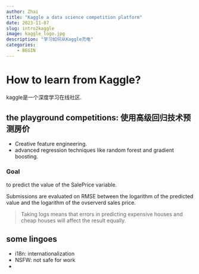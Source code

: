 ```yaml
---
author: Zhai
title: "Kaggle a data science competition platform"
date: 2023-11-07
slug: intro2kaggle
image: kaggle_logo.jpg
description: "学习如何从Kaggle充电"
categories:
    - BEGIN
---
```


# How to learn from Kaggle?

kaggle是一个深度学习在线社区.

## the playground competitions: 使用高级回归技术预测房价

- Creative feature engineering.
- advanced regression techniques like random forest and gradient boosting.

### Goal
to predict the value of the SalePrice variable.

Submissions are evaluated on RMSE between the logarithm of the predicted value and the logarithm of the ovserverd sales price.
> Taking logs means that errors in predicting expensive houses and cheap houses will affect the result equally.


## some lingoes

- i18n: internationalization
- NSFW: not safe for work
- 